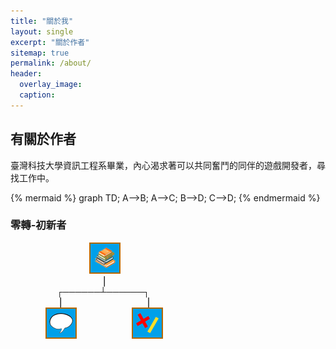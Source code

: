 ```yaml
---
title: "關於我"
layout: single
excerpt: "關於作者"
sitemap: true
permalink: /about/
header:
  overlay_image: 
  caption: 
---
```


## 有關於作者
臺灣科技大學資訊工程系畢業，內心渴求著可以共同奮鬥的同伴的遊戲開發者，尋找工作中。

{% mermaid %}
graph TD;
    A-->B;
    A-->C;
    B-->D;
    C-->D;
{% endmermaid %}

### 零轉-初新者
&emsp;&emsp;&emsp;&emsp;&emsp;&emsp;&emsp;&emsp;&emsp;<img src="../assets/imgs/About/Book.png" 
title="學習 Lv 15/∞
大部分技能的前置技能，最好點滿。"/>  
&emsp;&emsp;&emsp;&emsp;&emsp;&emsp;&emsp;&emsp;&emsp;&emsp;▕  
&emsp;&emsp;&emsp;&emsp;&ensp;&ensp; ┌──────┴──────┐  
&emsp;&emsp;&emsp;&emsp;&ensp;&ensp;▕&emsp;&emsp;&emsp;&emsp;&emsp;&emsp;&emsp;&emsp;&emsp; ▕   
&emsp;&emsp;&emsp;&emsp;<img src="../assets/imgs/About/Speak.png" 
title="語言 Lv 10/∞
溝通的基底。"/>
&emsp;&emsp;&emsp;&emsp;&emsp;&emsp;<img src="../assets/imgs/About/Math.png" 
title="數學 Lv 10/∞
邁向工程與科學的第一步。"/>  

